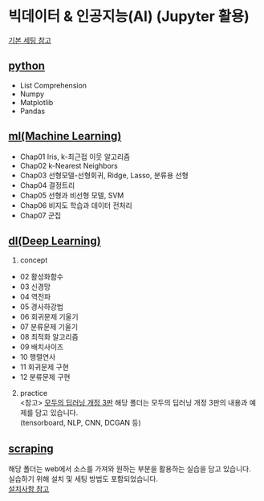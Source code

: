 # 빅데이터 & 인공지능(AI) (Jupyter 활용)
[기본 세팅 참고](https://github.com/Son-Sumin/ml_dl/blob/main/%EC%B4%88%EA%B8%B0%EC%84%A4%EC%A0%95.md)

## [python](https://github.com/Son-Sumin/Jupyter/tree/main/python)
- List Comprehension
- Numpy
- Matplotlib
- Pandas

## [ml(Machine Learning)](https://github.com/Son-Sumin/Jupyter/tree/main/ml)
- Chap01 Iris, k-최근접 이웃 알고리즘
- Chap02 k-Nearest Neighbors
- Chap03 선형모델-선형회귀, Ridge, Lasso, 분류용 선형
- Chap04 결정트리
- Chap05 선형과 비선형 모델, SVM
- Chap06 비지도 학습과 데이터 전처리
- Chap07 군집

## [dl(Deep Learning)](https://github.com/Son-Sumin/ml_dl/tree/main/dl)
1. concept
- 02 활성화함수
- 03 신경망
- 04 역전파
- 05 경사하강법
- 06 회귀문제 기울기
- 07 분류문제 기울기
- 08 최적화 알고리즘
- 09 배치사이즈
- 10 행렬연사
- 11 회귀문제 구현
- 12 분류문제 구현

2. practice   
<참고> [모두의 딥러닝 개정 3판](https://thebook.io/080324/)
해당 폴더는 모두의 딥러닝 개정 3판의 내용과 예제를 담고 있습니다.   
(tensorboard, NLP, CNN, DCGAN 등)

## [scraping](https://github.com/Son-Sumin/ml_dl/tree/main/scraping)
해당 폴더는 web에서 소스를 가져와 원하는 부분을 활용하는 실습을 담고 있습니다.   
실습하기 위해 설치 및 세팅 방법도 포함되었습니다.   
[설치사항 참고](https://github.com/Son-Sumin/ml_dl/blob/main/scraping/README.md)
